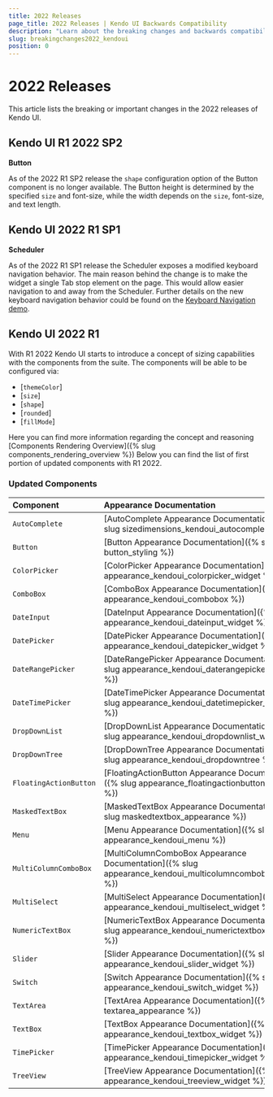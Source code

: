 ```yaml
---
title: 2022 Releases
page_title: 2022 Releases | Kendo UI Backwards Compatibility
description: "Learn about the breaking changes and backwards compatibility released by Kendo UI in 2022."
slug: breakingchanges2022_kendoui
position: 0
---
```


# 2022 Releases

This article lists the breaking or important changes in the 2022 releases of Kendo UI.

## Kendo UI R1 2022 SP2

**Button**

As of the 2022 R1 SP2 release the `shape` configuration option of the Button component is no longer available. The Button height is determined by the specified `size` and font-size, while the width depends on the `size`, font-size, and text length.

## Kendo UI 2022 R1 SP1

**Scheduler**

As of the 2022 R1 SP1 release the Scheduler exposes a modified keyboard navigation behavior. The main reason behind the change is to make the widget a single Tab stop element on the page. This would allow easier navigation to and away from the Scheduler. Further details on the new keyboard navigation behavior could be found on the [Keyboard Navigation demo](https://demos.telerik.com/kendo-ui/scheduler/selection).

## Kendo UI 2022 R1

With R1 2022 Kendo UI starts to introduce a concept of sizing capabilities with the components from the suite. The components will be able to be configured via:

- [`themeColor`]
- [`size`]
- [`shape`]
- [`rounded`]
- [`fillMode`]

Here you can find more information regarding the concept and reasoning [Components Rendering Overview]({% slug components_rendering_overview %})
Below you can find the list of first portion of updated components with R1 2022.

### Updated Components

| Component   | Appearance Documentation  |
|:---         |:---       |
| `AutoComplete` | [AutoComplete Appearance Documentation]({% slug sizedimensions_kendoui_autocomplete %})
| `Button` | [Button Appearance Documentation]({% slug button_styling %})
| `ColorPicker` | [ColorPicker Appearance Documentation]({% slug appearance_kendoui_colorpicker_widget %})
| `ComboBox` | [ComboBox Appearance Documentation]({% slug appearance_kendoui_combobox %})
| `DateInput` | [DateInput Appearance Documentation]({% slug appearance_kendoui_dateinput_widget %})
| `DatePicker` | [DatePicker Appearance Documentation]({% slug appearance_kendoui_datepicker_widget %})
| `DateRangePicker` | [DateRangePicker Appearance Documentation]({% slug appearance_kendoui_daterangepicker_widget %})
| `DateTimePicker` | [DateTimePicker Appearance Documentation]({% slug appearance_kendoui_datetimepicker_widget %})
| `DropDownList` | [DropDownList Appearance Documentation]({% slug appearance_kendoui_dropdownlist_widget %})
| `DropDownTree` | [DropDownTree Appearance Documentation]({% slug appearance_kendoui_dropdowntree %})
| `FloatingActionButton` | [FloatingActionButton Appearance Documentation]({% slug appearance_floatingactionbutton_widget %})
| `MaskedTextBox` | [MaskedTextBox Appearance Documentation]({% slug maskedtextbox_appearance %})
| `Menu` | [Menu Appearance Documentation]({% slug appearance_kendoui_menu %})
| `MultiColumnComboBox` | [MultiColumnComboBox Appearance Documentation]({% slug appearance_kendoui_multicolumncombobox_widget %})
| `MultiSelect` | [MultiSelect Appearance Documentation]({% slug appearance_kendoui_multiselect_widget %})
| `NumericTextBox` | [NumericTextBox Appearance Documentation]({% slug appearance_kendoui_numerictextbox_widget %})
| `Slider` | [Slider Appearance Documentation]({% slug appearance_kendoui_slider_widget %})
| `Switch` | [Switch Appearance Documentation]({% slug appearance_kendoui_switch_widget %})
| `TextArea` | [TextArea Appearance Documentation]({% slug textarea_appearance %})
| `TextBox` | [TextBox Appearance Documentation]({% slug appearance_kendoui_textbox_widget %})
| `TimePicker` | [TimePicker Appearance Documentation]({% slug appearance_kendoui_timepicker_widget %})
| `TreeView` | [TreeView Appearance Documentation]({% slug appearance_kendoui_treeview_widget %})`

